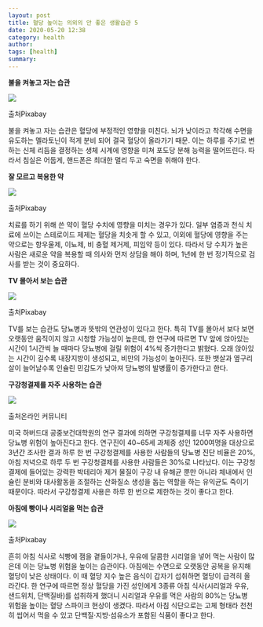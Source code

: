 ```yaml
---
layout: post
title: 혈당 높이는 의외의 안 좋은 생활습관 5
date: 2020-05-20 12:38
category: health
author: 
tags: [health]
summary: 
---
```



**불을 켜놓고 자는 습관**

![](https://img1.daumcdn.net/thumb/R720x0/?fname=https%3A%2F%2Ft1.daumcdn.net%2Fliveboard%2Finterstella-story%2F74c77da0f19d4957b862be39fdc9991e.JPG)

출처Pixabay

불을 켜놓고 자는 습관은 혈당에 부정적인 영향을 미친다. 뇌가 낮이라고 착각해 수면을 유도하는 멜라토닌이 적게 분비 되어 결국 혈당이 올라가기 때문. 이는 하루를 주기로 변하는 신체 리듬을 결정하는 생체 시계에 영향을 미쳐 포도당 분해 능력을 떨어뜨린다. 따라서 침실은 어둡게, 핸드폰은 최대한 멀리 두고 숙면을 취해야 한다.

**잘 모르고 복용한 약**

![](https://img1.daumcdn.net/thumb/R720x0/?fname=https%3A%2F%2Ft1.daumcdn.net%2Fliveboard%2Finterstella-story%2F3a6dde9661524c408dc3b2bbf395918c.JPG)

출처Pixabay

치료를 하기 위해 쓴 약이 혈당 수치에 영향을 미치는 경우가 있다. 일부 염증과 천식 치료에 쓰이는 스테로이드 제제는 혈당을 치솟게 할 수 있고, 이외에 혈당에 영향을 주는 약으로는 항우울제, 이뇨제, 비 충혈 제거제, 피임약 등이 있다. 따라서 당 수치가 높은 사람은 새로운 약을 복용할 때 의사와 먼저 상담을 해야 하며, 1년에 한 번 정기적으로 검사를 받는 것이 중요하다.

**TV 몰아서 보는 습관**

![](https://img1.daumcdn.net/thumb/R720x0/?fname=https%3A%2F%2Ft1.daumcdn.net%2Fliveboard%2Finterstella-story%2Fbe679731db3d47cfb573f596bd924399.JPG)

출처Pixabay

TV를 보는 습관도 당뇨병과 뜻밖의 연관성이 있다고 한다. 특히 TV를 몰아서 보다 보면 오랫동안 움직이지 않고 시청할 가능성이 높은데, 한 연구에 따르면 TV 앞에 앉아있는 시간이 1시간씩 늘 때마다 당뇨병에 걸릴 위험이 4%씩 증가한다고 밝혔다. 오래 앉아있는 시간이 길수록 내장지방이 생성되고, 비만의 가능성이 높아진다. 또한 뱃살과 옆구리 살이 늘어날수록 인슐린 민감도가 낮아져 당뇨병의 발병률이 증가한다고 한다.

**구강청결제를 자주 사용하는 습관**

![](https://img1.daumcdn.net/thumb/R720x0/?fname=https%3A%2F%2Ft1.daumcdn.net%2Fliveboard%2Finterstella-story%2F97f9260edd1943f587841d685c28a9ab.JPG)

출처온라인 커뮤니티

미국 하버드대 공중보건대학원의 연구 결과에 의하면 구강청결제를 너무 자주 사용하면 당뇨병 위험이 높아진다고 한다. 연구진이 40~65세 과체중 성인 1200여명을 대상으로 3년간 조사한 결과 하루 한 번 구강청결제를 사용한 사람들의 당뇨병 진단 비율은 20%, 아침 저녁으로 하루 두 번 구강청결제를 사용한 사람들은 30%로 나타났다. 이는 구강청결제에 들어있는 강력한 박테리아 제거 물질이 구강 내 유해균 뿐만 아니라 체내에서 인슐린 분비와 대사활동을 조절하는 산화질소 생성을 돕는 역할을 하는 유익균도 죽이기 때문이다. 따라서 구강청결제 사용은 하루 한 번으로 제한하는 것이 좋다고 한다.

**아침에 빵이나 시리얼을 먹는 습관**

![](https://img1.daumcdn.net/thumb/R720x0/?fname=https%3A%2F%2Ft1.daumcdn.net%2Fliveboard%2Finterstella-story%2F904fd6b320c3408a8b57f3889c1fd658.JPG)

출처Pixabay

흔히 아침 식사로 식빵에 잼을 곁들이거나, 우유에 달콤한 시리얼을 넣어 먹는 사람이 많은데 이는 당뇨병 위험을 높이는 습관이다. 아침에는 수면으로 오랫동안 공복을 유지해 혈당이 낮은 상태이다. 이 때 혈당 지수 높은 음식이 갑자기 섭취하면 혈당이 급격히 올라간다. 한 연구에 따르면 정상 혈당을 가진 성인에게 3종류 아침 식사(시리얼과 우유, 샌드위치, 단백질바)를 섭취하게 했더니 시리얼과 우유를 먹은 사람의 80%는 당뇨병 위험을 높이는 혈당 스파이크 현상이 생겼다. 따라서 아침 식단으로는 고체 형태라 천천히 씹어서 먹을 수 있고 단백질·지방·섬유소가 포함된 식품이 좋다고 한다.